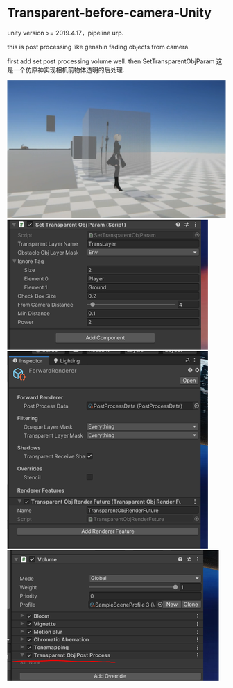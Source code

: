 # Transparent-before-camera-Unity
unity version >= 2019.4.17，pipeline urp.

this is post processing like genshin fading objects from camera.

first add 
set post processing volume well. 
then SetTransparentObjParam
这是一个仿原神实现相机前物体透明的后处理.

<img src="shot.png"/>
<img src="shot1.png"/>
<img src="shot2.png"/>
<img src="shot3.png"/>
